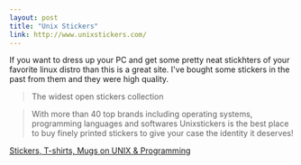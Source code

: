 ```yaml
---
layout: post
title: "Unix Stickers"
link: http://www.unixstickers.com/
---
```


If you want to dress up your PC and get some pretty neat stickhters of your favorite linux distro than this is a great site. I've bought some stickers in the past from them and they were high quality. 

> The widest open stickers collection

> With more than 40 top brands including operating systems, programming languages and softwares
> Unixstickers is the best place to buy finely printed stickers to give your case the identity it deserves!

[Stickers, T-shirts, Mugs on UNIX & Programming](http://www.unixstickers.com/)

